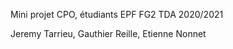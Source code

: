 Mini projet CPO, étudiants EPF FG2 TDA 2020/2021

  Jeremy Tarrieu,
  Gauthier Reille,
  Etienne Nonnet 
